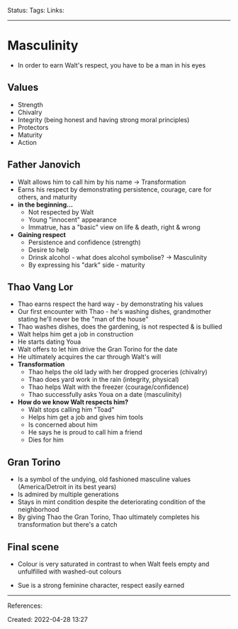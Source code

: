 Status:
Tags: 
Links:
___
# Masculinity
- In order to earn Walt's respect, you have to be a man in his eyes
## Values
- Strength
- Chivalry
- Integrity (being honest and having strong moral principles)
- Protectors 
- Maturity 
- Action
## Father Janovich
- Walt allows him to call him by his name -> Transformation 
- Earns his respect by demonstrating persistence, courage, care for others, and maturity
- **in the beginning…**
	- Not respected by Walt 
	- Young "innocent" appearance
	- Immatrue, has a "basic" view on life & death, right & wrong
- **Gaining respect**
	- Persistence and confidence (strength)
	- Desire to help
	- Drinsk alcohol - what does alcohol symbolise? -> Masculinity
	- By expressing his "dark" side - maturity

## Thao Vang Lor
- Thao earns respect the hard way - by demonstrating his values
- Our first encounter with Thao - he's washing dishes, grandmother stating he'll never be the "man of the house"
- Thao washes dishes, does the gardening, is not respected & is bullied
- Walt helps him get a job in construction
- He starts dating Youa
- Walt offers to let him drive the Gran Torino for the date
- He ultimately acquires the car through Walt's will 
- **Transformation**
	- Thao helps the old lady with her dropped groceries (chivalry)
	- Thao does yard work in the rain (integrity, physical)
	- Thao helps Walt with the freezer (courage/confidence)
	- Thao successfully asks Youa on a date (masculinity)
- **How do we know Walt respects him?**
	- Walt stops calling him "Toad"
	- Helps him get a job and gives him tools
	- Is concerned about him
	- He says he is proud to call him a friend
	- Dies for him

## Gran Torino
- Is a symbol of the undying, old fashioned masculine values (America/Detroit in its best years)
- Is admired by multiple generations
- Stays in mint condition despite the deteriorating condition of the neighborhood
- By giving Thao the Gran Torino, Thao ultimately completes his transformation but there's a catch
## Final scene
- Colour is very saturated in contrast to when Walt feels empty and unfulfilled with washed-out colours


- Sue is a strong feminine character, respect easily earned
___
References:

Created: 2022-04-28 13:27